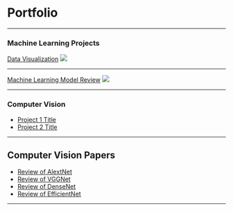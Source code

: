 # Portfolio

---

### Machine Learning Projects

[Data Visualization](/sample_page)
<img src="images/dummy_thumbnail.jpg?raw=true"/>

---
[Machine Learning Model Review](/pdf/intermediatepythongithubio.pdf)
<img src="images/dummy_thumbnail.jpg?raw=true"/>

---

### Computer Vision

- [Project 1 Title](http://example.com/)
- [Project 2 Title](http://example.com/)

---

## Computer Vision Papers 

- [Review of AlextNet](/cv_paper/Review_AleXNet.md)
- [Review of VGGNet](/cv_paper/Review_VGGNet.md) 
- [Review of DenseNet](/cv_paper/Review_DenseNet.md)
- [Review of EfficientNet](/cv_paper/review_EfficientNet.md)

---
<!-- Remove above link if you don't want to attibute -->
